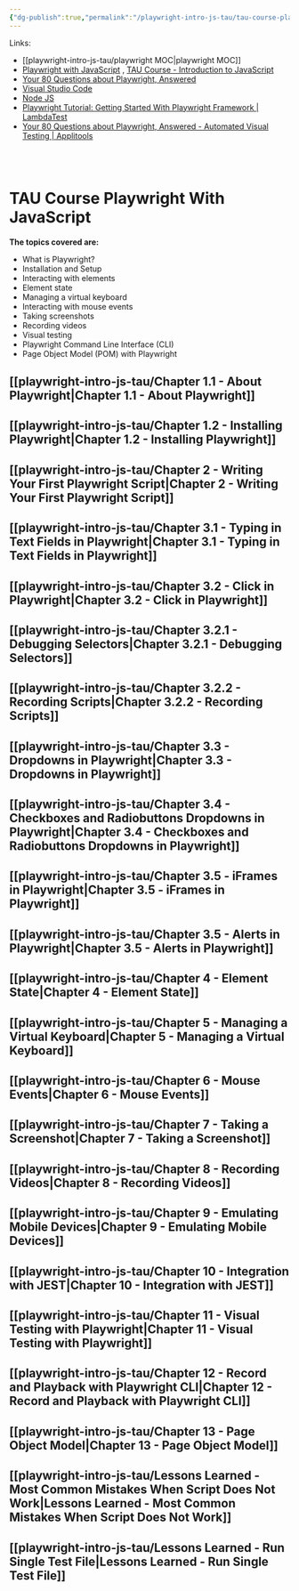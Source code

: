 ```yaml
---
{"dg-publish":true,"permalink":"/playwright-intro-js-tau/tau-course-playwright-with-java-script-by-ixchel-meza/","tags":["playwright"],"created":"","updated":""}
---
```



Links: 

- [[playwright-intro-js-tau/playwright MOC\|playwright MOC]]
- [Playwright with JavaScript](https://testautomationu.applitools.com/js-playwright-tutorial/) , [TAU Course - Introduction to JavaScript](https://testautomationu.applitools.com/javascript-tutorial/)
- [Your 80 Questions about Playwright, Answered](https://applitools.com/blog/top-playwright-questions-answered/)
- [Visual Studio Code](https://code.visualstudio.com/)
- [Node JS](https://nodejs.org/)
- [Playwright Tutorial: Getting Started With Playwright Framework | LambdaTest](https://www.lambdatest.com/blog/playwright-framework/)
- [Your 80 Questions about Playwright, Answered - Automated Visual Testing | Applitools](https://applitools.com/blog/top-playwright-questions-answered/)

<br ><br >

# TAU Course Playwright With JavaScript

**The topics covered are:**

- What is Playwright?
- Installation and Setup
- Interacting with elements
- Element state
- Managing a virtual keyboard
- Interacting with mouse events
- Taking screenshots
- Recording videos
- Visual testing
- Playwright Command Line Interface (CLI)
- Page Object Model (POM) with Playwright

## [[playwright-intro-js-tau/Chapter 1.1 - About Playwright\|Chapter 1.1 - About Playwright]]

## [[playwright-intro-js-tau/Chapter 1.2 - Installing Playwright\|Chapter 1.2 - Installing Playwright]]

## [[playwright-intro-js-tau/Chapter 2 - Writing Your First Playwright Script\|Chapter 2 - Writing Your First Playwright Script]]

## [[playwright-intro-js-tau/Chapter 3.1 - Typing in Text Fields in Playwright\|Chapter 3.1 - Typing in Text Fields in Playwright]]

## [[playwright-intro-js-tau/Chapter 3.2 - Click in Playwright\|Chapter 3.2 - Click in Playwright]]

## [[playwright-intro-js-tau/Chapter 3.2.1 - Debugging Selectors\|Chapter 3.2.1 - Debugging Selectors]]

## [[playwright-intro-js-tau/Chapter 3.2.2 - Recording Scripts\|Chapter 3.2.2 - Recording Scripts]]

## [[playwright-intro-js-tau/Chapter 3.3 - Dropdowns in Playwright\|Chapter 3.3 - Dropdowns in Playwright]]

## [[playwright-intro-js-tau/Chapter 3.4 - Checkboxes and Radiobuttons Dropdowns in Playwright\|Chapter 3.4 - Checkboxes and Radiobuttons Dropdowns in Playwright]]

## [[playwright-intro-js-tau/Chapter 3.5 - iFrames in Playwright\|Chapter 3.5 - iFrames in Playwright]]

## [[playwright-intro-js-tau/Chapter 3.5 - Alerts in Playwright\|Chapter 3.5 - Alerts in Playwright]]

## [[playwright-intro-js-tau/Chapter 4 - Element State\|Chapter 4 - Element State]]

## [[playwright-intro-js-tau/Chapter 5 - Managing a Virtual Keyboard\|Chapter 5 - Managing a Virtual Keyboard]]

## [[playwright-intro-js-tau/Chapter 6 - Mouse Events\|Chapter 6 - Mouse Events]]

## [[playwright-intro-js-tau/Chapter 7 - Taking a Screenshot\|Chapter 7 - Taking a Screenshot]]

## [[playwright-intro-js-tau/Chapter 8 - Recording Videos\|Chapter 8 - Recording Videos]]

## [[playwright-intro-js-tau/Chapter 9 - Emulating Mobile Devices\|Chapter 9 - Emulating Mobile Devices]]

## [[playwright-intro-js-tau/Chapter 10 - Integration with JEST\|Chapter 10 - Integration with JEST]]

## [[playwright-intro-js-tau/Chapter 11 - Visual Testing with Playwright\|Chapter 11 - Visual Testing with Playwright]]

## [[playwright-intro-js-tau/Chapter 12 - Record and Playback with Playwright CLI\|Chapter 12 - Record and Playback with Playwright CLI]]

## [[playwright-intro-js-tau/Chapter 13 - Page Object Model\|Chapter 13 - Page Object Model]]

## [[playwright-intro-js-tau/Lessons Learned - Most Common Mistakes When Script Does Not Work\|Lessons Learned - Most Common Mistakes When Script Does Not Work]]

## [[playwright-intro-js-tau/Lessons Learned - Run Single Test File\|Lessons Learned - Run Single Test File]]